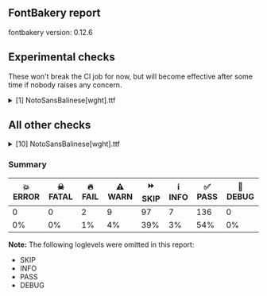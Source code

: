 ## FontBakery report

fontbakery version: 0.12.6



## Experimental checks

These won't break the CI job for now, but will become effective after some time if nobody raises any concern.


<details><summary>[1] NotoSansBalinese[wght].ttf</summary>
<div>
<details>
    <summary>⚠️ <b>WARN</b> Validate location, size and resolution of article images. <a href="https://fontbakery.readthedocs.io/en/stable/fontbakery/checks/googlefonts.article.html#"></a></summary>
    <div>







* ⚠️ **WARN** <p>Family metadata at fonts/NotoSansBalinese/googlefonts/variable does not have an article.</p>
 [code: lacks-article]



</div>
</details>
</div>
</details>




## All other checks



<details><summary>[10] NotoSansBalinese[wght].ttf</summary>
<div>
<details>
    <summary>🔥 <b>FAIL</b> Shapes languages in all GF glyphsets. <a href="https://fontbakery.readthedocs.io/en/stable/fontbakery/checks/googlefonts.glyphset.html#"></a></summary>
    <div>







* 🔥 **FAIL** <p>GF_Latin_Core glyphset:</p>
<table>
<thead>
<tr>
<th align="left">Language</th>
<th align="left">FAIL messages</th>
</tr>
</thead>
<tbody>
<tr>
<td align="left">nl_Latn (Dutch)</td>
<td align="left">Shaper didn't attach acutecomb to uni0237</td>
</tr>
<tr>
<td align="left">^</td>
<td align="left">Shaper didn't attach acutecomb to J</td>
</tr>
</tbody>
</table>
 [code: failed-language-shaping]



</div>
</details>

<details>
    <summary>🔥 <b>FAIL</b> Check for presence of an ARTICLE.en_us.html file <a href="https://fontbakery.readthedocs.io/en/stable/fontbakery/checks/googlefonts.description.html#"></a></summary>
    <div>







* 🔥 **FAIL** <p>This is a Noto font but it lacks an ARTICLE.en_us.html file.</p>
 [code: missing-article]



* 🔥 **FAIL** <p>This is a Noto font but it lacks a DESCRIPTION.en_us.html file.</p>
 [code: missing-description]



</div>
</details>

<details>
    <summary>⚠️ <b>WARN</b> Check mark characters are in GDEF mark glyph class. <a href="https://fontbakery.readthedocs.io/en/stable/fontbakery/checks/opentype.gdef.html#"></a></summary>
    <div>







* ⚠️ **WARN** <p>The following mark characters could be in the GDEF mark glyph class:
uni1B3C (U+1B3C)</p>
 [code: mark-chars]



</div>
</details>

<details>
    <summary>⚠️ <b>WARN</b> Check math signs have the same width. <a href="https://fontbakery.readthedocs.io/en/stable/fontbakery/checks/universal.html#"></a></summary>
    <div>







* ⚠️ **WARN** <p>The most common width is 572 among a set of 6 math glyphs.
The following math glyphs have a different width, though:</p>
<p>Width = 322:
minus</p>
 [code: width-outliers]



</div>
</details>

<details>
    <summary>⚠️ <b>WARN</b> Check font contains no unreachable glyphs <a href="https://fontbakery.readthedocs.io/en/stable/fontbakery/checks/universal.html#"></a></summary>
    <div>







* ⚠️ **WARN** <p>The following glyphs could not be reached by codepoint or substitution rules:</p>
<pre><code>- _128

- cereg2

- cereg3

- cereg5

- nonmarkingreturn

- uni1B1A.2.nya

- uni1B3A.5

- uni1B3E001
</code></pre>
 [code: unreachable-glyphs]



</div>
</details>

<details>
    <summary>⚠️ <b>WARN</b> Check the direction of the outermost contour in each glyph <a href="https://fontbakery.readthedocs.io/en/stable/fontbakery/checks/outline.html#"></a></summary>
    <div>







* ⚠️ **WARN** <p>The following glyphs have a counter-clockwise outer contour:</p>
<pre><code>* uni1B13 (U+1B13) has a counter-clockwise outer contour

* uni1B13 (U+1B13) has a counter-clockwise outer contour

* uni1B13.ra_uni1B2D.conj.wa has a counter-clockwise outer contour

* uni1B13.ra_uni1B2D.conj.wa has a counter-clockwise outer contour

* uni1B13.td has a counter-clockwise outer contour

* uni1B13.td has a counter-clockwise outer contour

* uni1B14 (U+1B14) has a counter-clockwise outer contour

* uni1B14 (U+1B14) has a counter-clockwise outer contour

* uni1B18 (U+1B18) has a counter-clockwise outer contour

* uni1B18.td has a counter-clockwise outer contour

* uni1B1D (U+1B1D) has a counter-clockwise outer contour

* uni1B1E (U+1B1E) has a counter-clockwise outer contour

* uni1B26 (U+1B26) has a counter-clockwise outer contour

* uni1B26 (U+1B26) has a counter-clockwise outer contour

* uni1B26.td has a counter-clockwise outer contour

* uni1B26.td has a counter-clockwise outer contour

* uni1B32 (U+1B32) has a counter-clockwise outer contour

* uni1B32.td has a counter-clockwise outer contour

* uni1B45 (U+1B45) has a counter-clockwise outer contour

* uni1B45 (U+1B45) has a counter-clockwise outer contour

* uni1B45.td has a counter-clockwise outer contour

* uni1B45.td has a counter-clockwise outer contour

* uni1B46 (U+1B46) has a counter-clockwise outer contour

* uni1B46 (U+1B46) has a counter-clockwise outer contour

* uni1B46.td has a counter-clockwise outer contour

* uni1B46.td has a counter-clockwise outer contour

* uni1B4A (U+1B4A) has a counter-clockwise outer contour

* uni1B4A.td has a counter-clockwise outer contour

* uni1B4B (U+1B4B) has a counter-clockwise outer contour

* uni1B4B.td has a counter-clockwise outer contour
</code></pre>
 [code: ccw-outer-contour]



</div>
</details>

<details>
    <summary>⚠️ <b>WARN</b> Ensure soft_dotted characters lose their dot when combined with marks that replace the dot. <a href="https://fontbakery.readthedocs.io/en/stable/fontbakery/checks/shaping.html#"></a></summary>
    <div>







* ⚠️ **WARN** <p>The dot of soft dotted characters used in orthographies <em>must</em> disappear in the following strings: į̀ į́ į̂ į̃ į̄ į̌</p>
<p>The dot of soft dotted characters <em>should</em> disappear in other cases, for example: į̆ į̇ į̈ į̊ į̋ į̦̀ į̦́ į̦̂ į̦̃ į̦̄ į̦̆ į̦̇ į̦̈ į̦̊ į̦̋ į̦̌ į̧̀ į̧́ į̧̂ į̧̃</p>
<p>Your font fully covers the following languages that require the soft-dotted feature: Lithuanian (Latn, 2,357,094 speakers).</p>
<p>Your font does <em>not</em> cover the following languages that require the soft-dotted feature: Ijo, Southeast (Latn, 2,471,000 speakers), Ejagham (Latn, 120,000 speakers), Bete-Bendi (Latn, 100,000 speakers), Yala (Latn, 200,000 speakers), Mango (Latn, 77,000 speakers), Avokaya (Latn, 100,000 speakers), Ekpeye (Latn, 226,000 speakers), Nzakara (Latn, 50,000 speakers), Nateni (Latn, 100,000 speakers), South Central Banda (Latn, 244,000 speakers), Zapotec (Latn, 490,000 speakers), Ukrainian (Cyrl, 29,273,587 speakers), Koonzime (Latn, 40,000 speakers), Vute (Latn, 21,000 speakers), Makaa (Latn, 221,000 speakers), Kpelle, Guinea (Latn, 622,000 speakers), Dutch (Latn, 31,709,104 speakers), Fur (Latn, 1,230,163 speakers), Sar (Latn, 500,000 speakers), Southern Kisi (Latn, 360,000 speakers), Navajo (Latn, 166,319 speakers), Cicipu (Latn, 44,000 speakers), Ma’di (Latn, 584,000 speakers), Lugbara (Latn, 2,200,000 speakers), Gulay (Latn, 250,478 speakers), Mfumte (Latn, 79,000 speakers), Aghem (Latn, 38,843 speakers), Mundani (Latn, 34,000 speakers), Ngbaka (Latn, 1,020,000 speakers), Bafut (Latn, 158,146 speakers), Dii (Latn, 71,000 speakers), Belarusian (Cyrl, 10,064,517 speakers), Igbo (Latn, 27,823,640 speakers), Ebira (Latn, 2,200,000 speakers), Kom (Latn, 360,685 speakers), Dan (Latn, 1,099,244 speakers), Basaa (Latn, 332,940 speakers).</p>
 [code: soft-dotted]



</div>
</details>

<details>
    <summary>⚠️ <b>WARN</b> Check for codepoints not covered by METADATA subsets. <a href="https://fontbakery.readthedocs.io/en/stable/fontbakery/checks/googlefonts.subsets.html#"></a></summary>
    <div>







* ⚠️ **WARN** <p>The following codepoints supported by the font are not covered by
any subsets defined in the font's metadata file, and will never
be served. You can solve this by either manually adding additional
subset declarations to METADATA.pb, or by editing the glyphset
definitions.</p>
<ul>
<li>U+02C7 CARON: try adding one of: yi, tifinagh, canadian-aboriginal</li>
<li>U+02C9 MODIFIER LETTER MACRON: not included in any glyphset definition</li>
<li>U+02D8 BREVE: try adding one of: yi, canadian-aboriginal</li>
<li>U+02D9 DOT ABOVE: try adding one of: yi, canadian-aboriginal</li>
<li>U+02DB OGONEK: try adding one of: yi, canadian-aboriginal</li>
<li>U+02DD DOUBLE ACUTE ACCENT: not included in any glyphset definition</li>
<li>U+0302 COMBINING CIRCUMFLEX ACCENT: try adding one of: coptic, tifinagh, cherokee, math</li>
<li>U+0306 COMBINING BREVE: try adding one of: tifinagh, old-permic</li>
<li>U+0307 COMBINING DOT ABOVE: try adding one of: coptic, malayalam, tai-le, canadian-aboriginal, math, tifinagh, old-permic, syriac</li>
<li>U+030A COMBINING RING ABOVE: try adding syriac</li>
<li>U+030B COMBINING DOUBLE ACUTE ACCENT: try adding one of: cherokee, osage</li>
<li>U+030C COMBINING CARON: try adding one of: tai-le, cherokee</li>
<li>U+0326 COMBINING COMMA BELOW: not included in any glyphset definition</li>
<li>U+0327 COMBINING CEDILLA: not included in any glyphset definition</li>
<li>U+0328 COMBINING OGONEK: not included in any glyphset definition</li>
</ul>
<p>Or you can add the above codepoints to one of the subsets supported by the font: <code>balinese</code>, <code>latin</code>, <code>latin-ext</code></p>
 [code: unreachable-subsetting]



</div>
</details>

<details>
    <summary>⚠️ <b>WARN</b> Ensure variable fonts include an avar table. <a href="https://fontbakery.readthedocs.io/en/stable/fontbakery/checks/googlefonts.varfont.html#"></a></summary>
    <div>







* ⚠️ **WARN** <p>This variable font does not have an avar table.</p>
 [code: missing-avar]



</div>
</details>

<details>
    <summary>⚠️ <b>WARN</b> Ensure fonts have ScriptLangTags declared on the 'meta' table. <a href="https://fontbakery.readthedocs.io/en/stable/fontbakery/checks/googlefonts.meta.html#"></a></summary>
    <div>







* ⚠️ **WARN** <p>This font file does not have a 'meta' table.</p>
 [code: lacks-meta-table]



</div>
</details>
</div>
</details>




### Summary

| 💥 ERROR | ☠ FATAL | 🔥 FAIL | ⚠️ WARN | ⏩ SKIP | ℹ️ INFO | ✅ PASS | 🔎 DEBUG | 
| ---|---|---|---|---|---|---|---|
| 0 | 0 | 2 | 9 | 97 | 7 | 136 | 0 | 
| 0% | 0% | 1% | 4% | 39% | 3% | 54% | 0% | 



**Note:** The following loglevels were omitted in this report:


* SKIP
* INFO
* PASS
* DEBUG
